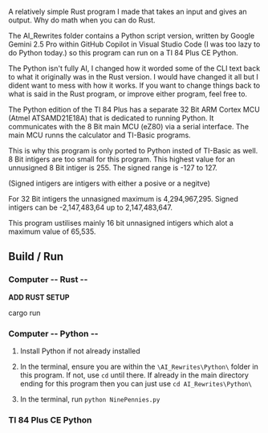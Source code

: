 A relatively simple Rust program I made that takes an input and gives an output. Why do math when you can do Rust.

The AI_Rewrites folder contains a Python script version, written by Google Gemini 2.5 Pro within GitHub Copilot in Visual Studio Code (I was too lazy to do Python today.) so this program can run on a TI 84 Plus CE Python. 

The Python isn't fully AI, I changed how it worded some of the CLI text back to what it originally was in the Rust version. I would have changed it all but I dident want to mess with how it works. If you want to change things back to what is said in the Rust program, or improve either program, feel free to. 

The Python edition of the TI 84 Plus has a separate 32 Bit ARM Cortex MCU (Atmel ATSAMD21E18A) that is dedicated to running Python. It communicates with the 8 Bit main MCU (eZ80) via a serial interface. The main MCU runns the calculator and TI-Basic programs. 

This is why this program is only ported to Python insted of TI-Basic as well. 8 Bit intigers are too small for this program. This highest value for an unnusigned 8 Bit intiger is 255. The signed range is -127 to 127.

(Signed intigers are intigers with either a posive or a negitve)

For 32 Bit intigers the unnasigned maximum is 4,294,967,295. Signed intigers can be -2,147,483,64 up to 2,147,483,647. 

This program ustilises mainly 16 bit unnasigned intigers which alot a maximum value of 65,535.

## Build / Run

### Computer -- Rust --

**ADD RUST SETUP**

cargo run

### Computer -- Python --

1. Install Python if not already installed

2. In the terminal, ensure you are within the `\AI_Rewrites\Python\` folder in this program. If not, use `cd` until there. If already in the main directory ending for this program then you can just use `cd AI_Rewrites\Python\`

3. In the terminal, run `python NinePennies.py`

### TI 84 Plus CE Python